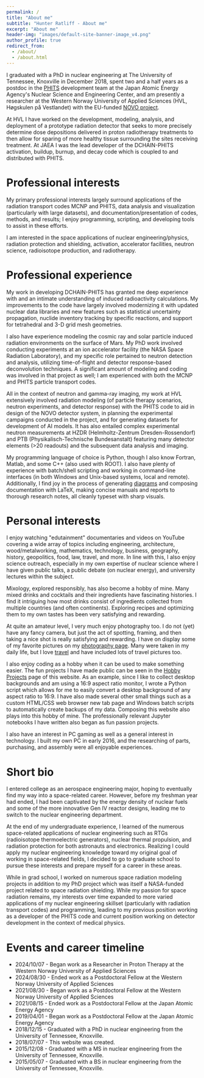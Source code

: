 ```yaml
---
permalink: /
title: "About me"
subtitle: "Hunter Ratliff - About me"
excerpt: "About me"
header-img: "images/default-site-banner-image_v4.png"
author_profile: true
redirect_from:
  - /about/
  - /about.html
---
```


I graduated with a PhD in nuclear engineering at The University of Tennessee, Knoxville in December 2018, spent two and a half years as a postdoc in the [PHITS](https://phits.jaea.go.jp/) development team at the Japan Atomic Energy Agency's Nuclear Science and Engineering Center, and am presently a researcher at the Western Norway University of Applied Sciences (HVL, Høgskulen på Vestlandet) with the EU-funded [NOVO project](https://www.novo-project.eu/).

At HVL I have worked on the development, modeling, analysis, and deployment of a prototype radiation detector that seeks to more precisely determine dose depositions delivered in proton radiotherapy treatments to then allow for sparing of more healthy tissue surrounding the sites receiving treatment.  At JAEA I was the lead developer of the DCHAIN-PHITS activation, buildup, burnup, and decay code which is coupled to and distributed with PHITS.

Professional interests
======
My primary professional interests largely surround applications of the radiation transport codes MCNP and PHITS, data analysis and visualization (particularly with large datasets), and documentation/presentation of codes, methods, and results; I enjoy programming, scripting, and developing tools to assist in these efforts.

I am interested in the space applications of nuclear engineering/physics, radiation protection and shielding, activation, accelerator facilities, neutron science, radioisotope production, and radiotherapy.


Professional experience
======
My work in developing DCHAIN-PHITS has granted me deep experience with and an intimate understanding of induced radioactivity calculations.  My improvements to the code have largely involved modernizing it with updated nuclear data libraries and new features such as statistical uncertainty propagation, nuclide inventory tracking by specific reactions, and support for tetrahedral and 3-D grid mesh geometries.

I also have experience modeling the cosmic ray and solar particle induced radiation environments on the surface of Mars.  My PhD work involved conducting experiments at an ion accelerator facility (the NASA Space Radiation Laboratory), and my specific role pertained to neutron detection and analysis, utilizing time-of-flight and detector response-based deconvolution techniques.  A significant amount of modeling and coding was involved in that project as well; I am experienced with both the MCNP and PHITS particle transport codes.

All in the context of neutron and gamma-ray imaging, my work at HVL extensively involved radiation modeling (of particle therapy scenarios, neutron experiments, and detector response) with the PHITS code to aid in design of the NOVO detector system, in planning the experimental campaigns conducted in the project, and for generating datasets for development of AI models.  It has also entailed complex experimental neutron measurements at HZDR (Helmholtz-Zentrum Dresden-Rossendorf) and PTB (Physikalisch-Technische Bundesanstalt) featuring many detector elements (>20 readouts) and the subsequent data analysis and imaging.

My programming language of choice is Python, though I also know Fortran, Matlab, and some C++ (also used with ROOT).  I also have plenty of experience with batch/shell scripting and working in command-line interfaces (in both Windows and Unix-based systems, local and remote).  Additionally, I find joy in the process of generating [diagrams](https://hratliff.com/posts/gallery-of-figures/) and composing documentation with LaTeX, making concise manuals and reports to thorough research notes, all cleanly typeset with sharp visuals.

Personal interests
======
I enjoy watching "edutainment" documentaries and videos on YouTube covering a wide array of topics including engineering, architecture, wood/metalworking, mathematics, technology, business, geography, history, geopolitics, food, law, travel, and more.  In line with this, I also enjoy science outreach, especially in my own expertise of nuclear science where I have given public talks, a public debate (on nuclear energy), and university lectures within the subject.

Mixology, explored responsibly, has also become a hobby of mine.  Many mixed drinks and cocktails and their ingredients have fascinating histories.  I find it intriguing how most drinks consist of ingredients collected from multiple countries (and often continents).  Exploring recipes and optimizing them to my own tastes has been very satisfying and rewarding.

At quite an amateur level, I very much enjoy photography too.  I do not (yet) have any fancy camera, but just the act of spotting, framing, and then taking a nice shot is really satisfying and rewarding.  I have on display some of my favorite pictures on my [photography page](https://hratliff.com/photo-gallery.html).  Many were taken in my daily life, but I love [travel](https://hratliff.com/travel/) and have included lots of travel pictures too.

I also enjoy coding as a hobby when it can be used to make something easier.  The fun projects I have made public can be seen in the [Hobby Projects](https://hratliff.com/hobby-code-projects/) page of this website.  As an example, since I like to collect desktop backgrounds and am using a 16:9 aspect ratio monitor, I wrote a Python script which allows for me to easily convert a desktop background of any aspect ratio to 16:9.  I have also made several other small things such as a custom HTML/CSS web browser new tab page and Windows batch scripts to automatically create backups of my data.  Composing this website also plays into this hobby of mine.  The professionally relevant Jupyter notebooks I have written also began as fun passion projects.

I also have an interest in PC gaming as well as a general interest in technology.  I built my own PC in early 2016, and the researching of parts, purchasing, and assembly were all enjoyable experiences.

Short bio
======
I entered college as an aerospace engineering major, hoping to eventually find my way into a space-related career.  However, before my freshman year had ended, I had been captivated by the energy density of nuclear fuels and some of the more innovative Gen IV reactor designs, leading me to switch to the nuclear engineering department.  

At the end of my undergraduate experience, I learned of the numerous space-related applications of nuclear engineering such as RTGs (radioisotope thermoelectric generators), nuclear thermal propulsion, and radiation protection for both astronauts and electronics.  Realizing I could apply my nuclear engineering knowledge toward my original goal of working in space-related fields, I decided to go to graduate school to pursue these interests and prepare myself for a career in these areas.  

While in grad school, I worked on numerous space radiation modeling projects in addition to my PhD project which was itself a NASA-funded project related to space radiation shielding.  While my passion for space radiation remains, my interests over time expanded to more varied applications of my nuclear engineering skillset (particularly with radiation transport codes) and programming, leading to my previous position working as a developer of the PHITS code and current position working on detector development in the context of medical physics.


Events and career timeline
======
* 2024/10/07 - Began work as a Researcher in Proton Therapy at the Western Norway University of Applied Sciences
* 2024/08/30 - Ended work as a Postdoctoral Fellow at the Western Norway University of Applied Sciences
* 2021/08/30 - Began work as a Postdoctoral Fellow at the Western Norway University of Applied Sciences
* 2021/08/15 - Ended work as a Postdoctoral Fellow at the Japan Atomic Energy Agency
* 2019/04/01 - Began work as a Postdoctoral Fellow at the Japan Atomic Energy Agency
* 2018/12/15 - Graduated with a PhD in nuclear engineering from the University of Tennessee, Knoxville.
* 2018/07/07 - This website was created.
* 2015/12/08 - Graduated with a MS in nuclear engineering from the University of Tennessee, Knoxville.
* 2015/05/07 - Graduated with a BS in nuclear engineering from the University of Tennessee, Knoxville.
